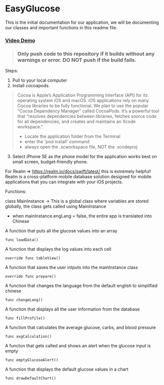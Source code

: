 # EasyGlucose

This is the initial documentation for our application, we will be documenting our classes and important functions in this readme file.

### [Video Demo](https://www.youtube.com/watch?v=L98STTfdX8c&frags=pl%2Cwn)

> ### Only push code to this repository if it builds without any warnings or error. DO NOT push if the build fails.

Steps:

1) Pull to your local computer
2) Install cocoapods. 
> Cocoa is Apple’s Application Programming Interface (API) for its operating system iOS and macOS. iOS applications rely on many Cocoa libraries to be fully functional. 
> We plan to use the popular “Cocoa Dependency Manager” called CocoaPods. It’s a powerful tool that “resolves dependencies between libraries, fetches source code for all dependencies, and creates and maintains an Xcode workspace.”.
>  - Locate the application folder from the Terminal
>  - enter the 'pod install' command
>  - always open the .xcworkspace file, NOT the .xcodeproj
3) Select iPhone SE as the phone model for the application works best on small screen, budget-friendly phone.

For Realm => https://realm.io/docs/swift/latest/ this is extremely helpful! Realm is a cross-platform mobile database solution designed for mobile applications that you can integrate with your iOS projects.

Functions: 

class MainInstance -> This is a global class where variables are stored globally, the class gets called using MainInstance
  - when mainInstance.engLang = false, the entire app is translated into Chinese
  
A function that puts all the glucose values into an array

    func loadData()
    
A function that displays the log values into each cell

    override func tableView()

A function that saves the user intputs into the mainInstance class

    override func prepare()
    
A function that changes the language from the default english to simplified chinese

    func changeLang()

A function that displays all the user information from the database

    func fillProfile()

A function that calculates the average glucose, carbs, and blood pressure

    func avgCalculation()

A functon that gets called and shows an alert when the glucose input is empty

    func emptyGlucoseAlert() 
 
A function that displays the default glucose values in a chart

    func drawDefaultChart()
 
 
